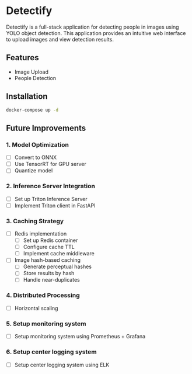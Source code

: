 # Detectify

Detectify is a full-stack application for detecting people in images using YOLO object detection. This application provides an intuitive web interface to upload images and view detection results.

## Features

- Image Upload
- People Detection

## Installation

```bash
docker-compose up -d
```

## Future Improvements

### 1. Model Optimization

- [ ] Convert to ONNX
- [ ] Use TensorRT for GPU server
- [ ] Quantize model

### 2. Inference Server Integration

- [ ] Set up Triton Inference Server
- [ ] Implement Triton client in FastAPI

### 3. Caching Strategy

- [ ] Redis implementation
  - [ ] Set up Redis container
  - [ ] Configure cache TTL
  - [ ] Implement cache middleware
- [ ] Image hash-based caching
  - [ ] Generate perceptual hashes
  - [ ] Store results by hash
  - [ ] Handle near-duplicates

### 4. Distributed Processing

- [ ] Horizontal scaling

### 5. Setup monitoring system

- [ ] Setup monitoring system using Prometheus + Grafana

### 6. Setup center logging system

- [ ] Setup center logging system using ELK
